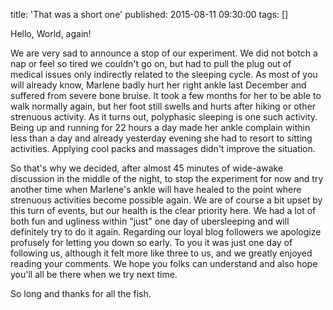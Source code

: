 title: 'That was a short one'
published: 2015-08-11 09:30:00
tags: []

Hello, World, again!

We are very sad to announce a stop of our experiment. We did not botch a nap or feel so tired we 
couldn't go on, but had to pull the plug out of medical issues only indirectly related to the 
sleeping cycle. As most of you will already know, Marlene badly hurt her right ankle last December 
and suffered from severe bone bruise. It took a few months for her to be able to walk normally again, 
but her foot still swells and hurts after hiking or other strenuous activity. As it turns out, 
polyphasic sleeping is one such activity. Being up and running for 22 hours a day made her ankle 
complain within less than a day and already yesterday evening she had to resort to sitting 
activities. Applying cool packs and massages didn't improve the situation. 

So that's why we decided, after almost 45 minutes of wide-awake discussion in the middle of the 
night, to stop the experiment for now and try another time when Marlene's ankle will have healed to 
the point where strenuous activities become possible again. We are of course a bit upset by this turn 
of events, but our health is the clear priority here. We had a lot of both fun and ugliness within 
"just" one day of ubersleeping and will definitely try to do it again. Regarding our loyal blog 
followers we apologize profusely for letting you down so early. To you it was just one day of 
following us, although it felt more like three to us, and we greatly enjoyed reading your comments. We 
hope you folks can understand and also hope you'll all be there when we try next time.

So long and thanks for all the fish.
